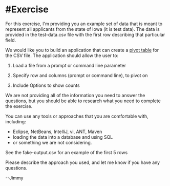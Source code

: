 #Exercise
==========

For this exercise, I'm providing you an example set of data that is meant to
represent all applicants from the state of Iowa (it is test data).  The data
is provided in the test-data.csv file with the first row describing that particular field.

We would like you to build an application that can create a [pivot table](http://en.wikipedia.org/wiki/Pivot_table) for the CSV file. The application should allow the user to:

1. Load a file from a prompt or command line parameter

1. Specify row and columns (prompt or command line), to pivot on

1. Include Options to show counts

We are not providing all of the information you need to answer the questions, but you should be able to research what you need to complete the exercise.

You can use any tools or approaches that you are comfortable with, including:
- Eclipse, NetBeans, IntelliJ, vi, ANT, Maven
- loading the data into a database and using SQL
- or something we are not considering.


See the fake-output.csv for an example of the first 5 rows

Please describe the approach you used, and let me know if you have any questions.

--Jimmy
